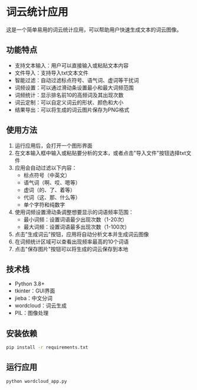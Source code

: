 # 词云统计应用

这是一个简单易用的词云统计应用，可以帮助用户快速生成文本的词云图像。

## 功能特点

- 支持文本输入：用户可以直接输入或粘贴文本内容
- 文件导入：支持导入txt文本文件
- 智能过滤：自动过滤标点符号、语气词、虚词等干扰词
- 词频设置：可以通过滑动条设置最小和最大词频范围
- 词频统计：显示排名前10的高频词及其出现次数
- 词云定制：可以自定义词云的形状、颜色和大小
- 结果导出：可以将生成的词云图片保存为PNG格式

## 使用方法

1. 运行应用后，会打开一个图形界面
2. 在文本输入框中输入或粘贴要分析的文本，或者点击"导入文件"按钮选择txt文件
3. 应用会自动过滤以下内容：
   - 标点符号（中英文）
   - 语气词（啊、哎、嗯等）
   - 虚词（的、了、着等）
   - 代词（这、那、什么等）
   - 单个字符和纯数字
4. 使用词频设置滑动条调整想要显示的词语频率范围：
   - 最小词频：设置词语最少出现次数（1-20次）
   - 最大词频：设置词语最多出现次数（1-100次）
5. 点击"生成词云"按钮，应用将自动分析文本并生成词云图像
6. 在词频统计区域可以查看出现频率最高的10个词语
7. 点击"保存图片"按钮可以将生成的词云保存到本地

## 技术栈

- Python 3.8+
- tkinter：GUI界面
- jieba：中文分词
- wordcloud：词云生成
- PIL：图像处理

## 安装依赖

```bash
pip install -r requirements.txt
```

## 运行应用

```bash
python wordcloud_app.py
``` 